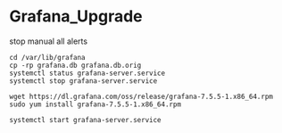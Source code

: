 # Grafana_Upgrade

stop manual all alerts

```
cd /var/lib/grafana
cp -rp grafana.db grafana.db.orig
systemctl status grafana-server.service
systemctl stop grafana-server.service

wget https://dl.grafana.com/oss/release/grafana-7.5.5-1.x86_64.rpm
sudo yum install grafana-7.5.5-1.x86_64.rpm

systemctl start grafana-server.service

```
